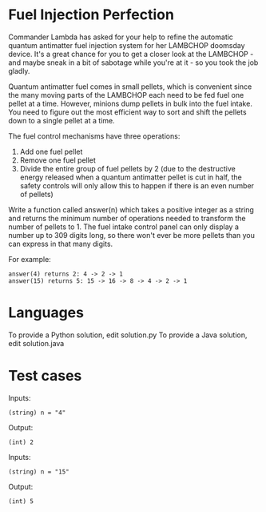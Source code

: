 Fuel Injection Perfection
=========================

Commander Lambda has asked for your help to refine the automatic quantum antimatter fuel injection system for her LAMBCHOP doomsday device. It's a great chance for you to get a closer look at the LAMBCHOP - and maybe sneak in a bit of sabotage while you're at it - so you took the job gladly. 

Quantum antimatter fuel comes in small pellets, which is convenient since the many moving parts of the LAMBCHOP each need to be fed fuel one pellet at a time. However, minions dump pellets in bulk into the fuel intake. You need to figure out the most efficient way to sort and shift the pellets down to a single pellet at a time. 

The fuel control mechanisms have three operations: 

1) Add one fuel pellet
2) Remove one fuel pellet
3) Divide the entire group of fuel pellets by 2 (due to the destructive energy released when a quantum antimatter pellet is cut in half, the safety controls will only allow this to happen if there is an even number of pellets)

Write a function called answer(n) which takes a positive integer as a string and returns the minimum number of operations needed to transform the number of pellets to 1. The fuel intake control panel can only display a number up to 309 digits long, so there won't ever be more pellets than you can express in that many digits.

For example:

    answer(4) returns 2: 4 -> 2 -> 1
    answer(15) returns 5: 15 -> 16 -> 8 -> 4 -> 2 -> 1


Languages
=========

To provide a Python solution, edit solution.py
To provide a Java solution, edit solution.java

Test cases
==========

Inputs:

    (string) n = "4"

Output:

    (int) 2

Inputs:

    (string) n = "15"

Output:

    (int) 5
